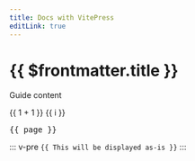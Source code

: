 ```yaml
---
title: Docs with VitePress
editLink: true
---
```


# {{ $frontmatter.title }}

Guide content

<!-- support vue syntax -->

{{ 1 + 1 }}
<span v-for="i in 3">{{ i }}</span>

<script setup>
import { useData } from 'vitepress'

const { page } = useData()
</script>

<pre>{{ page }}</pre>

::: v-pre
`{{ This will be displayed as-is }}`
:::
